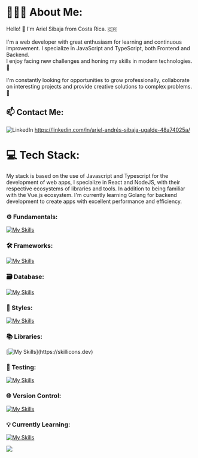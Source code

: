 # 🧑🏼‍💻 About Me:
Hello! 👋 I'm Ariel Sibaja from Costa Rica. 🇨🇷 <br><br>I'm a web developer with great enthusiasm for learning and continuous improvement. I specialize in JavaScript and TypeScript, both Frontend and Backend.<br>I enjoy facing new challenges and honing my skills in modern technologies. 🤖<br><br>I'm constantly looking for opportunities to grow professionally, collaborate on interesting projects and provide creative solutions to complex problems. 🚀


## 📫 Contact Me:
![LinkedIn](https://img.shields.io/badge/LinkedIn-%230077B5.svg?logo=linkedin&logoColor=white)
https://linkedin.com/in/ariel-andrés-sibaja-ugalde-48a74025a/



# 💻 Tech Stack:

My stack is based on the use of Javascript and Typescript for the development of web apps, I specialize in React and NodeJS, with their respective ecosystems of libraries and tools. In addition to being familiar with the Vue.js ecosystem. I'm currently learning Golang for backend development to create apps with excellent performance and efficiency.

### ⚙️ Fundamentals:

[![My Skills](https://skillicons.dev/icons?i=html,css,js,ts,nodejs)](https://skillicons.dev)

### 🛠️ Frameworks:

[![My Skills](https://skillicons.dev/icons?i=react,vue,express,astro)](https://skillicons.dev)

### 🗃️  Database:

[![My Skills](https://skillicons.dev/icons?i=postgres,mongo)](https://skillicons.dev)

### 🎨  Styles:

[![My Skills](https://skillicons.dev/icons?i=tailwind,mui,sass,bootstrap)](https://skillicons.dev)

### 📚 Libraries:
[![My Skills](https://skillicons.dev/icons?i=redux,pinia,)](https://skillicons.dev)

### 🧪 Testing:

[![My Skills](https://skillicons.dev/icons?i=vitest,jest,cypress)](https://skillicons.dev)

### 🌐 Version Control:

[![My Skills](https://skillicons.dev/icons?i=git,github)](https://skillicons.dev)

### 💡 Currently Learning:  
[![My Skills](https://skillicons.dev/icons?i=go,graphql,aws)](https://skillicons.dev)
<br/>

![](https://github-readme-stats.vercel.app/api/top-langs/?username=ArielSibaja91&theme=transparent&hide_border=true&include_all_commits=true&count_private=true&layout=compact)
